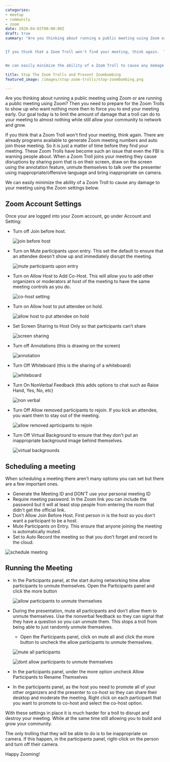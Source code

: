 ```yaml
---
categories:
- meetup
- community
- zoom
date: 2020-04-02T00:00:00Z
draft: true
summary: "Are you thinking about running a public meeting using Zoom or are running a public meeting using Zoom?  Then you need to prepare for the Zoom Trolls to show up who want nothing more  then to force you to end your meeting early.  Our goal today is to limit the amount of damage that a troll can do to your meeting to almost nothing while still allow your community to network and grow.


If you think that a Zoom Troll won't find your meeting, think again.  There are already programs available to generate Zoom meeting numbers and auto join those meeting.  So it is just a matter of time before they find your meeting.  These Zoom Trolls have become such an issue that even the FBI is warning people about.  When a Zoom Troll joins your meeting they cause disruptions by sharing porn that is on their screen, draw on the screen using the annotation feature, unmute themselves to talk over the presenter using inappropriate/offensive language and bring inappropriate on camera.


We can easily minimize the ability of a Zoom Troll to cause any damage to your meeting using the Zoom settings below."

title: Stop The Zoom Trolls and Prevent Zoombombing
featured_image: /images/stop-zoom-trolls/stop-zoombombing.png

---
```


Are you thinking about running a public meeting using Zoom or are running a public meeting using Zoom?  Then you need to prepare for the Zoom Trolls to show up who want nothing more  then to force you to end your meeting early.  Our goal today is to limit the amount of damage that a troll can do to your meeting to almost nothing while still allow your community to network and grow.

If you think that a Zoom Troll won't find your meeting, think again.  There are already programs available to generate Zoom meeting numbers and auto join those meeting.  So it is just a matter of time before they find your meeting.  These Zoom Trolls have become such an issue that even the FBI is warning people about.  When a Zoom Troll joins your meeting they cause disruptions by sharing porn that is on their screen, draw on the screen using the annotation feature, unmute themselves to talk over the presenter using inappropriate/offensive language and bring inappropriate on camera.

We can easily minimize the ability of a Zoom Troll to cause any damage to your meeting using the Zoom settings below.

## Zoom Account Settings

Once your are logged into your Zoom account, go under Account and Setting:

* Turn off Join before host.

    ![join before host](/images/stop-zoom-trolls/join-before-host.png)

* Turn on Mute participants upon entry.  This set the default to ensure that an attendee doesn't show up and immediately disrupt the meeting.

    ![mute participants upon entry](/images/stop-zoom-trolls/mute-participants-upon-entry.png)

* Turn on Allow Host to Add Co-Host.  This will allow you to add other organizers or moderators at host of the meeting to have the same meeting controls as you do.

    ![co-host setting](/images/stop-zoom-trolls/host-add-co-host.png)

* Turn on Allow host to put attendee on hold.

    ![allow host to put attendee on hold](/images/stop-zoom-trolls/allow-host-to-put-attendees-on-hold.png)

* Set Screen Sharing to Host Only so that participants can’t share

    ![screen sharing](/images/stop-zoom-trolls/screen-sharing.png)

* Turn off Annotations (this is drawing on the screen)

    ![annotation](/images/stop-zoom-trolls/annotation.png)

* Turn Off Whiteboard (this is the sharing of a whiteboard)

    ![whiteboard](/images/stop-zoom-trolls/whiteboard.png)

* Turn On NonVerbal Feedback (this adds options to chat such as Raise Hand, Yes, No, etc)

    ![non verbal](/images/stop-zoom-trolls/non-verbal.png)

* Turn Off Allow removed participants to rejoin.  If you kick an attendee, you want them to stay out of the meeting.

    ![allow removed aprticipants to rejoin](/images/stop-zoom-trolls/allow-removed-participant-to-rejoin.png)

* Turn Off Virtual Background to ensure that they don't put an inappropriate background image behind themselves.

    ![virtual backgrounds](/images/stop-zoom-trolls/virtual-backgrounds.png)

## Scheduling a meeting

When scheduling a meeting there aren't many options you can set but there are a few important ones.

* Generate the Meeting ID and DON’T use your personal meeting ID
* Require meeting password. In the Zoom link you can include the password but it will at least stop people from entering the room that didn't get the official link.
* Don’t Allow Join Before Host. First person in is the host so you don't want a participant to be a host.
* Mute Participants on Entry. This ensure that anyone joining the meeting is automatically muted.
* Set to Auto Record the meeting so that you don’t forget and record to the cloud.

![schedule meeting](/images/stop-zoom-trolls/schedule-meeting.png)

## Running the Meeting

* In the Participants panel, at the start during networking time allow participants to unmute themselves.  Open the Participants panel and click the more button

    ![allow participants to unmute themselves](/images/stop-zoom-trolls/manage-participant-options-unmute-self.png)

* During the presentation, mute all participants and don’t allow them to unmute themselves.  Use the nonverbal feedback so they can signal that they have a question so you can unmute them.  This stops a troll from being able to just randomly unmute themselves.

     * Open the Participants panel, click on mute all and click the more button to uncheck the allow participants to unmute themselves.

    ![mute all participants](/images/stop-zoom-trolls/manage-participant-mute-unmute.png)

    ![dont allow participants to unmute themselves](/images/stop-zoom-trolls/manage-participant-options.png)

* In the participants panel, under the more option uncheck Allow Participants to Rename Themselves
* In the participants panel, as the host you need to promote all of your other organizers and the presenter to co-host so they can share their desktop and moderate the meeting. Right click on each participant that you want to promote to co-host and select the co-host option.

With these settings in place it is much harder for a troll to disrupt and destroy your meeting.  While at the same time still allowing you to build and grow your  community.

The only trolling that they will be able to do is to be inappropriate on camera.  If this happen, in the participants panel, right-click on the person and turn off their camera.

Happy Zooming!

